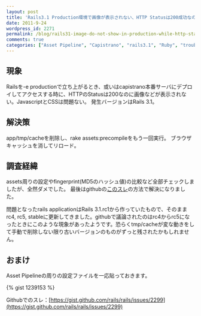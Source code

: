 ```yaml
---
layout: post
title: 'Rails3.1 Production環境で画像が表示されない、HTTP Statusは200成功なのに'
date: 2011-9-24
wordpress_id: 2271
permalink: /blog/rails31-image-do-not-show-in-production-while-http-status-code-is-200
comments: true
categories: ["Asset Pipeline", "Capistrano", "rails3.1", "Ruby", "troubleshooting"]
---
```

## 現象
Railsを-e productionで立ち上がるとき、或いはcapistrano本番サーバにデプロイしてアクセスする時に、HTTPのStatusは200なのに画像などが表示されない。JavascriptとCSSは問題ない。
発生バージョンはRails 3.1。

## 解決策
app/tmp/cacheを削除し、rake assets:precompileをもう一回実行。
ブラウザキャッシュを消してリロード。

## 調査経緯
assets周りの設定やfingerprint(MD5のハッシュ値)の比較など全部チェックしましたが、全然ダメでした。
最後はgithubの<a href="https://gist.github.com/rails/rails/issues/2299" title="このスレ" target="_blank">このスレ</a>の方法で解決になりました。

問題となったrails applicationはRails 3.1.rc1から作っていたもので、そのままrc4, rc5, stableに更新してきました。githubで議論されたのはrc4からrc5になったときにこのような現象があったようです。恐らくtmp/cacheが変な動きをして手動で削除しない限り古いバージョンのものがずっと残されたかもしれません。

## おまけ
Asset Pipelineの周りの設定ファイルを一応貼っておきます。

{% gist 1239153 %}

Githubでのスレ：[https://gist.github.com/rails/rails/issues/2299](https://gist.github.com/rails/rails/issues/2299)
